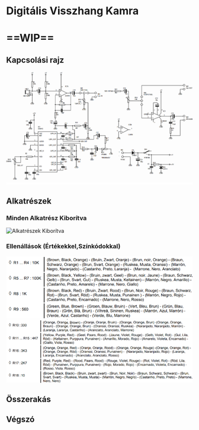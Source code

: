 # Digitális Visszhang Kamra
# ==WIP==

## Kapcsolási rajz
![Kapcsolási Rajz](img/Visszhang/Kapcsolasi_rajz.png)

## Alkatrészek
### Minden Alkatrész Kiborítva
![Alkatrészek Kiborítva](img/Visszhang/Alkatreszek.jpg)
### Ellenállások (Értékekkel,Színkódokkal)
![Ellenállások](img/Visszhang/Ellenallas_1.png) ![Ellenállások](img/Visszhang/Ellenallas_2.png)

## Összerakás

## Végszó